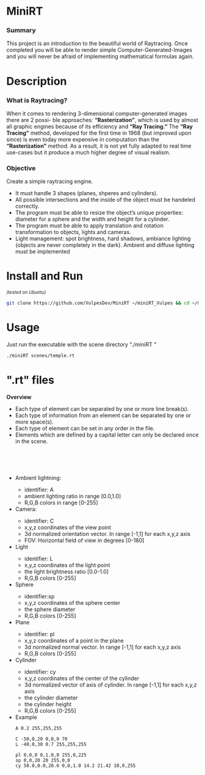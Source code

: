 # MiniRT
<h3>Summary</h3>
<p>This project is an introduction to the beautiful world of Raytracing.
Once completed you will be able to render simple Computer-Generated-Images and you
will never be afraid of implementing mathematical formulas again.</p>

# Description

<h3>What is <b>Raytracing?</b></h3>
<p>When it comes to rendering 3-dimensional computer-generated images there are 2 possi-
ble approaches: <b>“Rasterization”</b>, which is used by almost all graphic engines because
of its efficiency and <b>“Ray Tracing.”</b>
The <b>“Ray Tracing”</b> method, developed for the first time in 1968 (but improved upon
since) is even today more expensive in computation than the <b>“Rasterization”</b> method.
As a result, it is not yet fully adapted to real time use-cases but it produce a much higher
degree of visual realism.</p>
<h3>Objective</h3>
<p>Create a simple raytracing engine.</p>
<ul>
  <li>It must handle 3 shapes (planes, shperes and cylinders).</li>
  <li>All possible intersections and the inside of the object must be handeled correctly.</li>
  <li>The program must be able to resize the object’s unique properties: diameter for a sphere and the width and height for a cylinder.</li>
  <li>The program must be able to apply translation and rotation transformation to objects, lights and cameras.</li>
  <li>Light management: spot brightness, hard shadows, ambiance lighting (objects are never completely in the dark). Ambient and diffuse lighting must be implemented</li>
</ul>

# Install and Run
<sub><i>(tested on Ubuntu)</i></sub>

```bash
git clone https://github.com/VulpesDev/MiniRT ~/miniRT_Vulpes && cd ~/miniRT_Vulpes && git submodule update --init --recursive && make && echo && echo && ./miniRT scenes/temple.rt
```

# Usage

Just run the executable with the scene directory "./miniRT <scene directry>"

```bash
./miniRT scenes/temple.rt
```

# ".rt" files

  <b>Overview</b>
  <ul>
    <li>Each type of element can be separated by one or more line break(s).</li>
    <li>Each type of information from an element can be separated by one or more space(s).</li>
    <li>Each type of element can be set in any order in the file.</li>
    <li>Elements which are defined by a capital letter can only be declared once in the scene.</li>
  </ul>
  <br><br><br>
<ul>
  <li>Ambient lightning:</li>
  <ul>
    <li>identifier: A</li>
    <li>ambient lighting ratio in range [0.0,1.0]</li>
    <li>R,G,B colors in range [0-255]</li>
  </ul>
  <li>Camera:</li>
  <ul>
    <li>identifier: C</li>
    <li>x,y,z coordinates of the view point</li>
    <li>3d normalized orientation vector. In range [-1,1] for each x,y,z axis</li>
    <li>FOV: Horizontal field of view in degrees [0-180]</li>
  </ul>
  <li>Light</li>
  <ul>
    <li>identifier: L</li>
    <li> x,y,z coordinates of the light point</li>
    <li>the light brightness ratio [0.0-1.0]</li>
    <li>R,G,B colors [0-255]</li>
  </ul>
  <li>Sphere</li>
  <ul>
    <li>identifier:sp</li>
    <li>x,y,z coordinates of the sphere center</li>
    <li>the sphere diameter</li>
    <li>R,G,B colors [0-255]</li>
  </ul>
  <li>Plane</li>
  <ul>
    <li>identifier: pl</li>
    <li>x,y,z coordinates of a point in the plane</li>
    <li>3d normalized normal vector. In range [-1,1] for each x,y,z axis</li>
    <li>R,G,B colors [0-255]</li>
  </ul>
  <li>Cylinder</li>
  <ul>
    <li>identifier: cy</li>
    <li>x,y,z coordinates of the center of the cylinder</li>
    <li>3d normalized vector of axis of cylinder. In range [-1,1] for each x,y,z axis</li>
    <li>the cylinder diameter</li>
    <li>the cylinder height</li>
    <li>R,G,B colors [0-255]</li>
  </ul>
  <li>Example</li>
  
  ```
A 0.2 255,255,255

C -50,0,20 0,0,0 70
L -40,0,30 0.7 255,255,255

pl 0,0,0 0,1.0,0 255,0,225
sp 0,0,20 20 255,0,0
cy 50.0,0.0,20.6 0,0,1.0 14.2 21.42 10,0,255
  ```
</ul>
